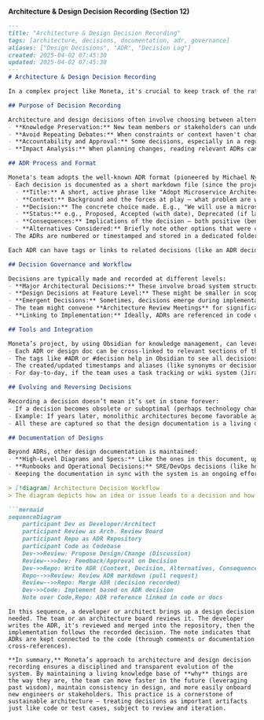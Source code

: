 
**Architecture & Design Decision Recording (Section 12)**

```markdown
---
title: "Architecture & Design Decision Recording"
tags: [architecture, decisions, documentation, adr, governance]
aliases: ["Design Decisions", "ADR", "Decision Log"]
created: 2025-04-02 07:45:30
updated: 2025-04-02 07:45:30
---
# Architecture & Design Decision Recording

In a complex project like Moneta, it's crucial to keep track of the rationale behind key architectural and design choices. This is achieved through a structured practice of recording Architecture Decision Records (ADRs) and maintaining design documentation. This section explains how Moneta's team captures decisions, the format and tools used, and how this practice ties into the development workflow, ensuring the architecture remains coherent and well-justified over time.

## Purpose of Decision Recording

Architecture and design decisions often involve choosing between alternatives, each with pros and cons. By recording these decisions:
- **Knowledge Preservation:** New team members or stakeholders can understand why certain choices were made (e.g., why we chose a microservice approach over monolith, or why PostgreSQL was selected for user data store). They don't have to rediscover or second-guess past decisions.
- **Avoid Repeating Debates:** When constraints or context haven't changed, revisiting a closed decision can waste time. ADRs help signal that a thorough analysis was done. If context *has* changed, the ADR provides a baseline so the team knows what assumptions to revisit.
- **Accountability and Approval:** Some decisions, especially in a regulated environment, might need sign-off from compliance or security teams. Having a written record means there's a clear artifact that such stakeholders agreed to the approach (for example, an ADR on "Use of AWS cloud vs On-Premises" might show that the security team approved cloud with certain conditions).
- **Impact Analysis:** When planning changes, reading relevant ADRs can reveal ripple effects. If an ADR mentions "Service X depends on technology Y", then changing Y later needs careful thought.

## ADR Process and Format

Moneta's team adopts the well-known ADR format (pioneered by Michael Nygard) for consistency:
- Each decision is documented as a short markdown file (since the project likely uses markdown in an Obsidian vault or repository). The file includes:
  - **Title:** A short, active phrase like "Adopt Microservice Architecture" or "Use GraphQL for External API".
  - **Context:** Background and the forces at play – what problem are we trying to solve? What constraints or requirements affect this decision (e.g., "We need to ensure scalability and independent deployment of features").
  - **Decision:** The concrete choice made. E.g., "We will use a microservices architecture with domain-driven boundaries. We'll have an API Gateway to aggregate services for clients."
  - **Status:** e.g., Proposed, Accepted (with date), Deprecated (if later overturned).
  - **Consequences:** Implications of the decision – both positive (benefits we're getting) and negative (trade-offs or new issues introduced). For instance, a consequence of microservices might be "Higher operational complexity, need for DevOps investment".
  - **Alternatives Considered:** Briefly note other options that were considered and why they were not chosen (this helps future readers understand that those alternatives were not overlooked).
- The ADRs are numbered or timestamped and stored in a dedicated folder in the code repository or knowledge base. The YAML frontmatter (in Obsidian vault context) or simple metadata on top helps cross-link them to related topics.

Each ADR can have tags or links to related decisions (like an ADR deciding on microservices might link to another deciding on Kubernetes deployment, etc.).

## Decision Governance and Workflow

Decisions are typically made and recorded at different levels:
- **Major Architectural Decisions:** These involve broad system structure, choice of fundamental tech or patterns (e.g., monolith vs microservices, on-prem vs cloud, relational vs NoSQL for core data). Such decisions often involve architects, tech leads, and sometimes business stakeholders. They are recorded early in the project, but can also occur as big changes are proposed later.
- **Design Decisions at Feature Level:** These might be smaller in scope (like how to design a particular module or whether to use an existing service or create a new one for a feature). Tech leads or feature architects record these if they feel the decision is non-trivial and worth documenting for posterity.
- **Emergent Decisions:** Sometimes, decisions emerge during implementation (e.g., discovering a library doesn’t work as expected, so choosing another). Engineers can propose an ADR for these as well, to document why a change was made mid-flight.
- The team might convene **Architecture Review Meetings** for significant proposals. In these, a proposal is discussed, possibly alternatives weighed (sometimes captured as an RFC or design doc). Once a direction is agreed, an ADR is written to formalize it. The ADR is then PR'd into the repo and reviewed, so it has visibility and version control.
- **Linking to Implementation:** Ideally, ADRs are referenced in code or documentation. For instance, in a repository README or architecture overview, you might see "We chose a microservices approach (see ADR-002 for details)". Developers fixing a bug might mention an ADR if they have to ensure the fix aligns with design.

## Tools and Integration

Moneta’s project, by using Obsidian for knowledge management, can leverage internal linking and tagging:
- Each ADR or design doc can be cross-linked to relevant sections of this architecture spec vault. E.g., an ADR on "Choice of Database for Portfolio Service" can be linked from the Data Architecture section or vice versa, so one can navigate between high-level description and decision details.
- The tags like #ADR or #decision help in Obsidian to see all decisions at a glance.
- The created/updated timestamps and aliases (like synonyms or decision identifiers) help with searchability.
- For day-to-day, if the team uses a task tracking or wiki system (Jira/Confluence or GitHub issues), they ensure that any new epic that might require an architectural decision explicitly has a step to either find an existing ADR or create a new one if needed. This keeps the practice active.

## Evolving and Reversing Decisions

Recording a decision doesn’t mean it’s set in stone forever:
- If a decision becomes obsolete or suboptimal (perhaps technology changed or assumptions were wrong), the team can revisit it. In such cases, a new ADR might be written that supersedes the old one. The old one is marked as “Deprecated” or “Superseded by ADR-XYZ” with a reference. This way, historical context is still preserved (we see what changed and why).
- Example: If years later, monolithic architectures become favorable again for some reason (hypothetically), the team could evaluate and maybe decide to merge some services. They’d record a new ADR stating “Consolidate Services X, Y, Z into a Monolith” with rationale (e.g., operational overhead too high, modern hardware handles monolith scaling, etc.), and they'd reference the original microservices ADR to explain why the change of heart in context.
- All these are captured so that the design documentation is a living document, just like the code. 

## Documentation of Designs

Beyond ADRs, other design documentation is maintained:
- **High-Level Diagrams and Specs:** Like the ones in this document, updated when system evolves. The architecture vault likely contains not just these 14 sections but also additional design docs for specific subsystems or user flows (e.g., "Onboarding Flow Design" or "AI Model Architecture Deep Dive").
- **Runbooks and Operational Decisions:** SRE/DevOps decisions (like how to handle failovers, or how to monitor X) might also be recorded similarly or in runbook format. Although more operational than design, they intersect with architecture (for example, an SRE decision to use a certain chaos testing tool could be considered a design decision in reliability engineering).
- Keeping the documentation in sync with the system is an ongoing effort. The team likely assigns someone (like an architecture owner or tech lead) to periodically review and update docs/ADRs, especially after major releases.

> [!diagram] Architecture Decision Workflow  
> The diagram depicts how an idea or issue leads to a decision and how it gets recorded. It shows team collaboration, decision documentation (ADR), and feedback into implementation. This demonstrates the cyclical process of decision-making and recording.

```mermaid
sequenceDiagram
    participant Dev as Developer/Architect
    participant Review as Arch. Review Board
    participant Repo as ADR Repository
    participant Code as Codebase
    Dev->>Review: Propose Design/Change (Discussion)
    Review-->>Dev: Feedback/Approval on Decision
    Dev->>Repo: Write ADR (Context, Decision, Alternatives, Consequences)
    Repo-->>Review: Review ADR markdown (pull request)
    Review-->>Repo: Merge ADR (decision recorded)
    Dev->>Code: Implement based on ADR decision
    Note over Code,Repo: ADR reference linked in code or docs
```
```
In this sequence, a developer or architect brings up a design decision needed. The team or an architecture board reviews it. The developer writes the ADR, it's reviewed and merged into the repository, then the implementation follows the recorded decision. The note indicates that ADRs are kept connected to the code (through comments or documentation cross-references).

**In summary,** Moneta’s approach to architecture and design decision recording ensures a disciplined and transparent evolution of the system. By maintaining a living knowledge base of **why** things are the way they are, the team can move faster in the future (leveraging past wisdom), maintain consistency in design, and more easily onboard new engineers or stakeholders. This practice is a cornerstone of sustainable architecture – treating decisions as important artifacts just like code or test cases, subject to review and iteration.